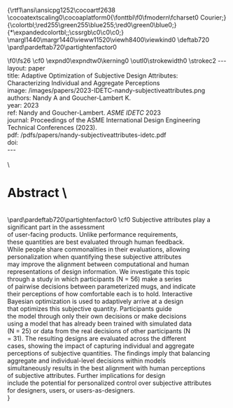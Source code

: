 {\rtf1\ansi\ansicpg1252\cocoartf2638
\cocoatextscaling0\cocoaplatform0{\fonttbl\f0\fmodern\fcharset0 Courier;}
{\colortbl;\red255\green255\blue255;\red0\green0\blue0;}
{\*\expandedcolortbl;;\cssrgb\c0\c0\c0;}
\margl1440\margr1440\vieww11520\viewh8400\viewkind0
\deftab720
\pard\pardeftab720\partightenfactor0

\f0\fs26 \cf0 \expnd0\expndtw0\kerning0
\outl0\strokewidth0 \strokec2 ---\
layout: paper\
title: Adaptive Optimization of Subjective Design Attributes:\
Characterizing Individual and Aggregate Perceptions\
image: /images/papers/2023-IDETC-nandy-subjectiveattributes.png\
authors: Nandy A and Goucher-Lambert K.\
year: 2023\
ref: Nandy and Goucher-Lambert. <i>ASME IDETC</i> 2023\
journal: Proceedings of the ASME International Design Engineering Technical Conferences (2023).\
pdf: /pdfs/papers/nandy-subjectiveattributes-idetc.pdf\
doi: \
---\
		\
\
# Abstract	\
\
\pard\pardeftab720\partightenfactor0
\cf0 Subjective attributes play a significant part in the assessment\
of user-facing products. Unlike performance requirements,\
these quantities are best evaluated through human feedback.\
While people share commonalities in their evaluations, allowing\
personalization when quantifying these subjective attributes\
may improve the alignment between computational and human\
representations of design information. We investigate this topic\
through a study in which participants (N = 56) make a series\
of pairwise decisions between parameterized mugs, and indicate\
their perceptions of how comfortable each is to hold. Interactive\
Bayesian optimization is used to adaptively arrive at a design\
that optimizes this subjective quantity. Participants guide\
the model through only their own decisions or make decisions\
using a model that has already been trained with simulated data\
(N = 25) or data from the real decisions of other participants (N\
= 31). The resulting designs are evaluated across the different\
cases, showing the impact of capturing individual and aggregate\
perceptions of subjective quantities. The findings imply that balancing\
aggregate and individual-level decisions within models\
simultaneously results in the best alignment with human perceptions\
of subjective attributes. Further implications for design\
include the potential for personalized control over subjective attributes\
for designers, users, or users-as-designers.\
}